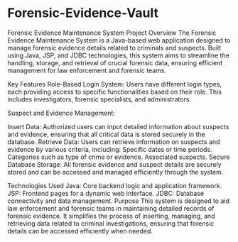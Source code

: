 ﻿# Forensic-Evidence-Vault
Forensic Evidence Maintenance System
Project Overview
The Forensic Evidence Maintenance System is a Java-based web application designed to manage forensic evidence details related to criminals and suspects. Built using Java, JSP, and JDBC technologies, this system aims to streamline the handling, storage, and retrieval of crucial forensic data, ensuring efficient management for law enforcement and forensic teams.

Key Features
Role-Based Login System: Users have different login types, each providing access to specific functionalities based on their role. This includes investigators, forensic specialists, and administrators.

Suspect and Evidence Management:

Insert Data: Authorized users can input detailed information about suspects and evidence, ensuring that all critical data is stored securely in the database.
Retrieve Data: Users can retrieve information on suspects and evidence by various criteria, including:
Specific dates or time periods.
Categories such as type of crime or evidence.
Associated suspects.
Secure Database Storage: All forensic evidence and suspect details are securely stored and can be accessed and managed efficiently through the system.

Technologies Used
Java: Core backend logic and application framework.
JSP: Frontend pages for a dynamic web interface.
JDBC: Database connectivity and data management.
Purpose
This system is designed to aid law enforcement and forensic teams in maintaining detailed records of forensic evidence. It simplifies the process of inserting, managing, and retrieving data related to criminal investigations, ensuring that forensic details can be accessed efficiently when needed.
